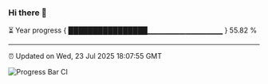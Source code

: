 ### Hi there 👋

⏳ Year progress { ████████████████▁▁▁▁▁▁▁▁▁▁▁▁▁▁ } 55.82 %

---

⏰ Updated on Wed, 23 Jul 2025 18:07:55 GMT

![Progress Bar CI](https://github.com/liununu/liununu/workflows/Progress%20Bar%20CI/badge.svg)
